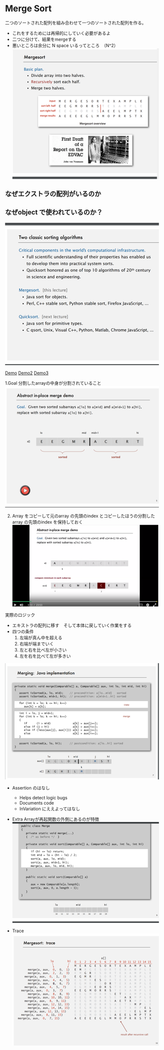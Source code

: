 # Merge Sort
二つのソートされた配列を組み合わせて一つのソートされた配列を作る。　　
* これをするためには再帰的にしていく必要があるよ
* 二つに分けて、結果をmergeする
* 悪いところは余分に N space いるってところ　（N^2）
![](Image/2019-06-12-13-48-15.png)


## なぜエクストラの配列がいるのか



## なぜobject で使われているのか？
![](Image/2019-06-12-13-46-26.png)


[Demo](https://www.youtube.com/watch?v=XaqR3G_NVoo)
[Demo2](https://visualgo.net/bn/sorting)
[Demo3](https://www.youtube.com/watch?v=ZRPoEKHXTJg)

1.Goal 分割したarrayの中身が分割されていること
![](Image/2019-06-12-13-53-12.png)

2. Array をコピーして元のarray の先頭のindex とコピーしたほうの分割したarray の先頭のindex を保持しておく
![](Image/2019-06-12-13-54-43.png)

実際のロジック
* エキストラの配列に移す　そして本体に戻していく作業をする
* 四つの条件
	1. 左端が真ん中を超える
	2. 右端が端までいく
	3. 左と右を比べ左が小さい
	4. 左を右を比べて左が多きい
		
![](Image/2019-06-12-13-57-47.png)

* Assertion のはなし
	* Helps detect logic bugs
	* Documents code
	* InVariation にええよってはなし

* Extra Arrayが再起関数の外側にあるのが特徴
![](Image/2019-06-12-14-02-15.png)

+ Trace
![](Image/2019-06-12-14-03-18.png)
